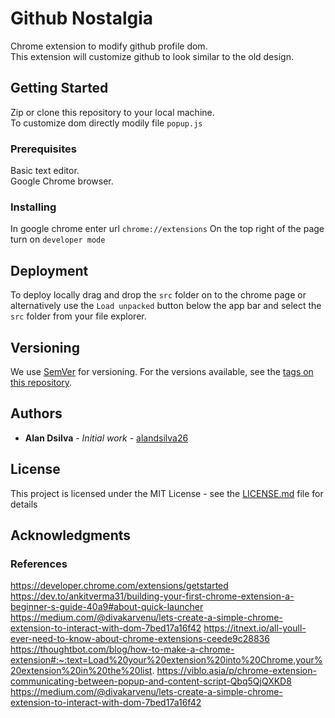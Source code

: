 # Github Nostalgia

Chrome extension to modify github profile dom.  
This extension will customize github to look similar to the old design.

## Getting Started

Zip or clone this repository to your local machine.  
To customize dom directly modily file `popup.js`

### Prerequisites

Basic text editor.  
Google Chrome browser.

### Installing

In google chrome enter url `chrome://extensions`
On the top right of the page turn on `developer mode`

## Deployment

To deploy locally drag and drop the `src` folder on to the chrome page or alternatively use the `Load unpacked` button below the app bar and select the `src` folder from your file explorer.

## Versioning

We use [SemVer](http://semver.org/) for versioning. For the versions available, see the [tags on this repository](https://github.com/your/project/tags).

## Authors

- **Alan Dsilva** - _Initial work_ - [alandsilva26](https://github.com/alandsilva26)
<!--
See also the list of [contributors](https://github.com/your/project/contributors) who participated in this project. -->

## License

This project is licensed under the MIT License - see the [LICENSE.md](LICENSE.md) file for details

## Acknowledgments

### References

https://developer.chrome.com/extensions/getstarted
https://dev.to/ankitverma31/building-your-first-chrome-extension-a-beginner-s-guide-40a9#about-quick-launcher
https://medium.com/@divakarvenu/lets-create-a-simple-chrome-extension-to-interact-with-dom-7bed17a16f42
https://itnext.io/all-youll-ever-need-to-know-about-chrome-extensions-ceede9c28836
https://thoughtbot.com/blog/how-to-make-a-chrome-extension#:~:text=Load%20your%20extension%20into%20Chrome,your%20extension%20in%20the%20list.
https://viblo.asia/p/chrome-extension-communicating-between-popup-and-content-script-Qbq5QjQXKD8
https://medium.com/@divakarvenu/lets-create-a-simple-chrome-extension-to-interact-with-dom-7bed17a16f42
